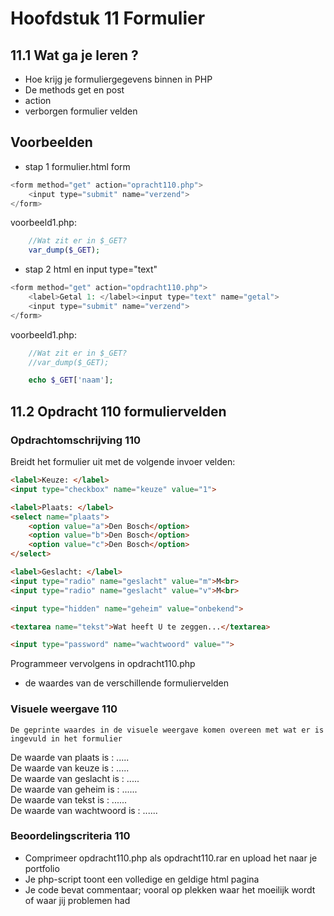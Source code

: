 # Hoofdstuk 11 Formulier 

## 11.1 Wat ga je leren ?

- Hoe krijg je formuliergegevens binnen in PHP
- De methods get en post
- action
- verborgen formulier velden

## Voorbeelden

- stap 1 formulier.html form
~~~php
<form method="get" action="opracht110.php">
    <input type="submit" name="verzend">
</form>
~~~

voorbeeld1.php:
~~~php
    //Wat zit er in $_GET?
    var_dump($_GET);
~~~

- stap 2 html en input type="text"
~~~php
<form method="get" action="opdracht110.php">
    <label>Getal 1: </label><input type="text" name="getal">
    <input type="submit" name="verzend">
</form>
~~~

voorbeeld1.php:
~~~php
    //Wat zit er in $_GET?
    //var_dump($_GET);

    echo $_GET['naam'];
~~~

## 11.2 Opdracht 110 formuliervelden

### Opdrachtomschrijving 110

Breidt het formulier uit met de volgende invoer velden:
~~~html
<label>Keuze: </label>
<input type="checkbox" name="keuze" value="1">

<label>Plaats: </label>
<select name="plaats">
    <option value="a">Den Bosch</option>
    <option value="b">Den Bosch</option>
    <option value="c">Den Bosch</option>
</select>

<label>Geslacht: </label>
<input type="radio" name="geslacht" value="m">M<br>
<input type="radio" name="geslacht" value="v">M<br>

<input type="hidden" name="geheim" value="onbekend">

<textarea name="tekst">Wat heeft U te zeggen...</textarea>

<input type="password" name="wachtwoord" value="">
~~~

Programmeer vervolgens in opdracht110.php
- de waardes van de verschillende formuliervelden 

### Visuele weergave 110

``De geprinte waardes in de visuele weergave komen overeen met wat er is ingevuld in het formulier``

De waarde van plaats is : .....<br>
De waarde van keuze is : .....<br>
De waarde van geslacht is : .....<br>
De waarde van geheim is : ......<br>
De waarde van tekst is : ......<br>
De waarde van wachtwoord is : ......<br>

### Beoordelingscriteria 110
- Comprimeer opdracht110.php als opdracht110.rar en upload het naar je portfolio
- Je php-script toont een volledige en geldige html pagina
- Je code bevat commentaar; vooral op plekken waar het moeilijk wordt of waar jij problemen had








